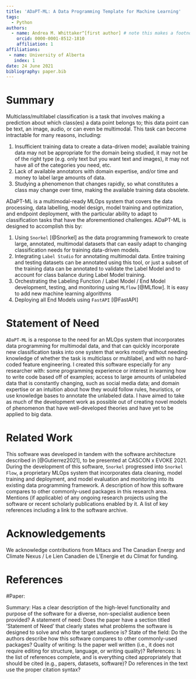 ```yaml
---
title: 'ADaPT-ML: A Data Programming Template for Machine Learning'
tags:
  - Python
authors:
  - name: Andrea M. Whittaker^[first author] # note this makes a footnote saying 'first author'
    orcid: 0000-0001-8512-1810
    affiliation: 1
affiliations:
 - name: University of Alberta
   index: 1
date: 24 June 2021
bibliography: paper.bib
---
```


# Summary

Multiclass/multilabel classification is a task that involves making a prediction about which class(es) a data point 
belongs to; this data point can be text, an image, audio, or can even be multimodal. This task can become intractable for many reasons, including:
1. Insufficient training data to create a data-driven model; available training data may not be appropriate for the domain being studied, it may not be of the right type (e.g. only text but you want text and images), it may not have all of the categories you need, etc.
2. Lack of available annotators with domain expertise, and/or time and money to label large amounts of data.
3. Studying a phenomenon that changes rapidly, so what constitutes a class may change over time, making the available training data obsolete. 

ADaPT-ML is a multimodal-ready MLOps system that covers the data processing, data labelling, model design, model training and optimization, and endpoint deployment, with the particular ability to adapt to classification tasks that have the aforementioned challenges. ADaPT-ML is designed to accomplish this by:
1. Using `Snorkel` [@Snorkel] as the data programming framework to create large, annotated, multimodal datasets that can easily adapt to changing classification needs for training data-driven models.
2. Integrating `Label Studio` for annotating multimodal data. Entire training and testing datasets can be annotated using this tool, or just a subset of the training data can be annotated to validate the Label Model and to account for class balance during Label Model training.
3. Orchestrating the Labeling Function / Label Model / End Model development, testing, and monitoring using `MLflow` [@MLflow]. It is easy to add new machine learning algorithms 
4. Deploying all End Models using `FastAPI` [@FastAPI]


# Statement of Need

`ADaPT-ML` is a response to the need for an MLOps system that incorporates data programming for multimodal data, and that can quickly incorporate new classification tasks into one system that works mostly without needing knowledge of whether the task is multiclass or multilabel, and with no hard-coded feature engineering. I created this software especially for any researcher with: some programming experience or interest in learning how to write code based off of examples; access to large amounts of unlabeled data that is constantly changing, such as social media data; and domain expertise or an intuition about how they would follow rules, heuristics, or use knowledge bases to annotate the unlabeled data. I have aimed to take as much of the development work as possible out of creating novel models of phenomenon that have well-developed theories and have yet to be applied to big data.

# Related Work
This software was developed in tandem with the software architecture described in [@Gutierrez2021], to be presented at CASCON x EVOKE 2021. During the development of this software, `Snorkel` progressed into `Snorkel Flow`, a proprietary MLOps system that incorporates data cleaning, model training and deployment, and model evaluation and monitoring into its existing data programming framework.
A description of how this software compares to other commonly-used packages in this research area.
Mentions (if applicable) of any ongoing research projects using the software or recent scholarly publications enabled by it.
A list of key references including a link to the software archive.

# Acknowledgements
We acknowledge contributions from Mitacs and The Canadian Energy and Climate Nexus / Le Lien Canadien de L’Energie et du Climat for funding.

# References


#Paper:

Summary: Has a clear description of the high-level functionality and purpose of the software for a diverse, non-specialist audience been provided?
A statement of need: Does the paper have a section titled ‘Statement of Need’ that clearly states what problems the software is designed to solve and who the target audience is?
State of the field: Do the authors describe how this software compares to other commonly-used packages?
Quality of writing: Is the paper well written (i.e., it does not require editing for structure, language, or writing quality)?
References: Is the list of references complete, and is everything cited appropriately that should be cited (e.g., papers, datasets, software)? Do references in the text use the proper citation syntax?